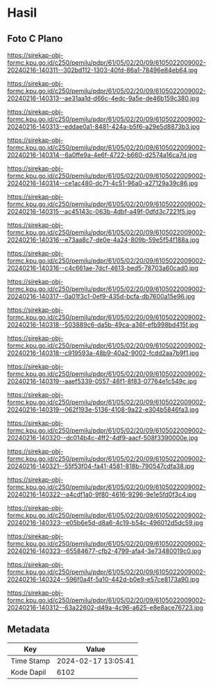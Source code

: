 # Hasil

## Foto C Plano

https://sirekap-obj-formc.kpu.go.id/c250/pemilu/pdpr/61/05/02/20/09/6105022009002-20240216-140311--302bd112-1303-40fd-86a1-78496e84eb64.jpg

https://sirekap-obj-formc.kpu.go.id/c250/pemilu/pdpr/61/05/02/20/09/6105022009002-20240216-140313--ae31aa1d-d66c-4edc-9a5e-de46b159c380.jpg

https://sirekap-obj-formc.kpu.go.id/c250/pemilu/pdpr/61/05/02/20/09/6105022009002-20240216-140313--eddae0a1-8481-424a-b5f6-a29e5d8873b3.jpg

https://sirekap-obj-formc.kpu.go.id/c250/pemilu/pdpr/61/05/02/20/09/6105022009002-20240216-140314--6a0ffe9a-4e6f-4722-b660-d2574a16ca7d.jpg

https://sirekap-obj-formc.kpu.go.id/c250/pemilu/pdpr/61/05/02/20/09/6105022009002-20240216-140314--ce1ac480-dc71-4c51-96a0-a27129a39c86.jpg

https://sirekap-obj-formc.kpu.go.id/c250/pemilu/pdpr/61/05/02/20/09/6105022009002-20240216-140315--ac45143c-063b-4dbf-a49f-0dfd3c7221f5.jpg

https://sirekap-obj-formc.kpu.go.id/c250/pemilu/pdpr/61/05/02/20/09/6105022009002-20240216-140316--e73aa8c7-de0e-4a24-809b-59e5f54f188a.jpg

https://sirekap-obj-formc.kpu.go.id/c250/pemilu/pdpr/61/05/02/20/09/6105022009002-20240216-140316--c4c661ae-7dcf-4613-bed5-78703a60cad0.jpg

https://sirekap-obj-formc.kpu.go.id/c250/pemilu/pdpr/61/05/02/20/09/6105022009002-20240216-140317--0a01f3c1-0ef9-435d-bcfa-db7600a15e96.jpg

https://sirekap-obj-formc.kpu.go.id/c250/pemilu/pdpr/61/05/02/20/09/6105022009002-20240216-140318--503889c6-da5b-49ca-a36f-efb998bd415f.jpg

https://sirekap-obj-formc.kpu.go.id/c250/pemilu/pdpr/61/05/02/20/09/6105022009002-20240216-140318--c919593a-48b9-40a2-9002-fcdd2aa7b9f1.jpg

https://sirekap-obj-formc.kpu.go.id/c250/pemilu/pdpr/61/05/02/20/09/6105022009002-20240216-140319--aaef5339-0557-46f1-8f83-07764e1c549c.jpg

https://sirekap-obj-formc.kpu.go.id/c250/pemilu/pdpr/61/05/02/20/09/6105022009002-20240216-140319--062f193e-5136-4108-9a22-e304b5846fa3.jpg

https://sirekap-obj-formc.kpu.go.id/c250/pemilu/pdpr/61/05/02/20/09/6105022009002-20240216-140320--dc014b4c-4ff2-4df9-aacf-508f3390000e.jpg

https://sirekap-obj-formc.kpu.go.id/c250/pemilu/pdpr/61/05/02/20/09/6105022009002-20240216-140321--55f53f04-fa41-4581-818b-790547cdfa38.jpg

https://sirekap-obj-formc.kpu.go.id/c250/pemilu/pdpr/61/05/02/20/09/6105022009002-20240216-140322--a4cdf1a0-9f80-4616-9296-9e1e5fd0f3c4.jpg

https://sirekap-obj-formc.kpu.go.id/c250/pemilu/pdpr/61/05/02/20/09/6105022009002-20240216-140323--e05b6e5d-d8a6-4c19-b54c-496012d5dc59.jpg

https://sirekap-obj-formc.kpu.go.id/c250/pemilu/pdpr/61/05/02/20/09/6105022009002-20240216-140323--65584677-cfb2-4799-afa4-3e73480019c0.jpg

https://sirekap-obj-formc.kpu.go.id/c250/pemilu/pdpr/61/05/02/20/09/6105022009002-20240216-140324--596f0a4f-5a10-442d-b0e9-e57ce8173a90.jpg

https://sirekap-obj-formc.kpu.go.id/c250/pemilu/pdpr/61/05/02/20/09/6105022009002-20240216-140312--63a22602-d49a-4c96-a625-e8e8ace76723.jpg


## Metadata

| Key        | Value               |
| ---------- | ------------------- |
| Time Stamp | 2024-02-17 13:05:41 |
| Kode Dapil | 6102                |



